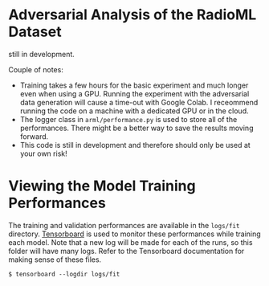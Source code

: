 # Adversarial Analysis of the RadioML Dataset

still in development.

Couple of notes: 
* Training takes a few hours for the basic experiment and much longer even when using a GPU. Running the experiment with the adversarial data generation will cause a time-out with Google Colab. I receommend running the code on a machine with a dedicated GPU or in the cloud. 
* The logger class in `arml/performance.py` is used to store all of the performances. There might be a better way to save the results moving forward. 
* This code is still in development and therefore should only be used at your own risk! 

# Viewing the Model Training Performances 

The training and validation performances are available in the `logs/fit` directory. [Tensorboard](https://www.tensorflow.org/tensorboard/get_started) is used to monitor these performances while training each model. Note that a new log will be made for each of the runs, so this folder will have many logs. Refer to the Tensorboard documentation for making sense of these files.  
```
$ tensorboard --logdir logs/fit
```
